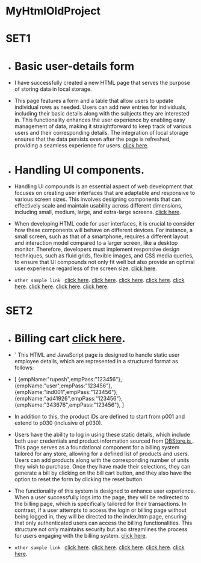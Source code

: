 # MyHtmlOldProject
# SET1
- # Basic user-details form
-   I have successfully created a new HTML page that serves the purpose of storing data in local storage. 
- This page features a form and a table that allow users to update individual rows as needed. Users can add new entries for individuals, including their basic details along with the subjects they are interested in. This functionality enhances the user experience by enabling easy management of data, making it straightforward to keep track of various users and their corresponding details. The integration of local storage ensures that the data persists even after the page is refreshed, providing a seamless experience for users.  [click here](https://rupeshklr1.github.io/MyHtmlOldProject/set1/Project-2/views/).

- # Handling UI components.
- Handling UI compounds is an essential aspect of web development that focuses on creating user interfaces that are adaptable and responsive to various screen sizes. This involves designing components that can effectively scale and maintain usability across different dimensions, including small, medium, large, and extra-large screens. [click here](https://rupeshklr1.github.io/MyHtmlOldProject/set1/project-1/views/).
- When developing HTML code for user interfaces, it is crucial to consider how these components will behave on different devices. For instance, a small screen, such as that of a smartphone, requires a different layout and interaction model compared to a larger screen, like a desktop monitor. Therefore, developers must implement responsive design techniques, such as fluid grids, flexible images, and CSS media queries, to ensure that UI compounds not only fit well but also provide an optimal user experience regardless of the screen size. [click here](https://rupeshklr1.github.io/MyHtmlOldProject/set1/project-1/views/).


- `other sample link ` [click here](https://rupeshklr1.github.io/MyHtmlOldProject/set1/Task2JsJq/views/). [click here](https://rupeshklr1.github.io/MyHtmlOldProject/set1/Task2/views/). [click here](https://rupeshklr1.github.io/MyHtmlOldProject/set1//Task1/views/h1.html). [click here](https://rupeshklr1.github.io/MyHtmlOldProject/set1/Task-1(JS)/views/page2.html). [click here](https://rupeshklr1.github.io/MyHtmlOldProject/set1/Task5/views/file.html). [click here](https://rupeshklr1.github.io/MyHtmlOldProject/set1/Bootstrap/views/).  [click here](https://rupeshklr1.github.io/MyHtmlOldProject/set1/Form/views/).  [click here](https://rupeshklr1.github.io/MyHtmlOldProject/set1/Task-1(JS)/views/page2.html).



# SET2
- # Billing cart  [click here](https://rupeshklr1.github.io/MyHtmlOldProject/set2/Final%20project/index.htm). 
- ` This HTML and JavaScript page is designed to handle static user employee details, which are represented in a structured format as follows:  
- [      {empName:"rupesh",empPass:"123456"},      {empName:"user",empPass:"123456"},      {empName:"ind001",empPass:"123456"}, 
    {empName:"ad41926",empPass:"123456"},      {empName:"343676",empPass:"123456"},  ]  
- In addition to this, the product IDs are defined to start from p001 and extend to p030 (inclusive of p030).
- Users have the ability to log in using these static details, which include both user credentials and product information sourced from [DBStore.js ](https://github.com/rupeshklr1/MyHtmlOldProject/blob/main/set2/Final%20project/DBStore.js). This page serves as a foundational component for a billing system tailored for any store, allowing for a defined list of products and users. Users can add products along with the corresponding number of units they wish to purchase. Once they have made their selections, they can generate a bill by clicking on the bill cart button, and they also have the option to reset the form by clicking the reset button.
- The functionality of this system is designed to enhance user experience. When a user successfully logs into the page, they will be redirected to the billing page, which is specifically tailored for their transactions. In contrast, if a user attempts to access the login or billing page without being logged in, they will be directed to the index.htm page, ensuring that only authenticated users can access the billing functionalities. This structure not only maintains security but also streamlines the process for users engaging with the billing system. [click here](https://rupeshklr1.github.io/MyHtmlOldProject/set2/Final%20project/index.htm). 


- `other sample link ` [click here](https://rupeshklr1.github.io/MyHtmlOldProject/set2/ZI%20Travels%20%26%20Tours/home.htm). [click here](https://rupeshklr1.github.io/MyHtmlOldProject/set2/ZI%20Travels%20%26%20Tours/redirectpage.htm). [click here](https://rupeshklr1.github.io/MyHtmlOldProject/set2/session-3%20JS%20clorses/demo01.htm).  [click here](https://rupeshklr1.github.io/MyHtmlOldProject/set2/session-3%20JS%20clorses/demo02.htm). [click here](https://rupeshklr1.github.io/MyHtmlOldProject/set2/winter-wear/index.htm). 
